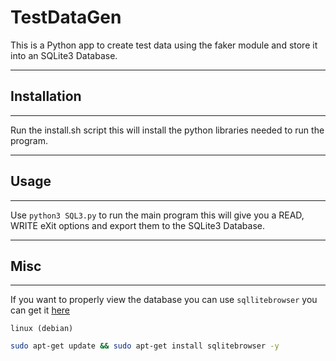 # TestDataGen
This is a Python app to create test data using the faker module and store it into an SQLite3 Database.


---
## Installation
---
Run the install.sh script this will install the python libraries needed to run the program.


---
## Usage
---

Use `python3 SQL3.py` to run the main program this will give you a READ, WRITE eXit options and export them to the SQLite3 Database.

---
## Misc
---
If you want to properly view the database you can use `sqllitebrowser` you can get it [here](https://sqlitebrowser.org/dl/)

`linux (debian)`

```bash
sudo apt-get update && sudo apt-get install sqlitebrowser -y
```
